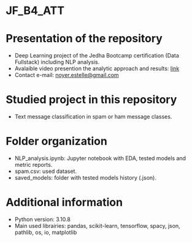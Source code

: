 # JF_B4_ATT

# Presentation of the repository
- Deep Learning project of the Jedha Bootcamp certification (Data Fullstack) including NLP analysis.
- Avalaible video presention the analytic approach and results: [link](https://share.vidyard.com/watch/oVVy8EiSdeaqJPEAQyWqsE?)
- Contact e-mail: noyer.estelle@gmail.com

# Studied project in this repository
- Text message classification in spam or ham message classes.

# Folder organization
- NLP_analysis.ipynb: Jupyter notebook with EDA, tested models and metric reports.
- spam.csv: used dataset.
- saved_models: folder with tested models history (.json).

# Additional information
- Python version: 3.10.8
- Main used librairies: pandas, scikit-learn, tensorflow, spacy, json, pathlib, os, io, matplotlib